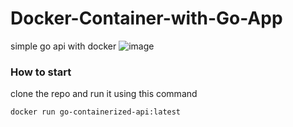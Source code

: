 # Docker-Container-with-Go-App
simple go api with docker
![image](https://github.com/benmasud/Docker-Container-with-Go-App/assets/69720999/1f5c79b5-4095-4065-b07d-db1c8eb6f6e3)

### How to start 
clone the repo and run it using this command 

```
docker run go-containerized-api:latest
```

